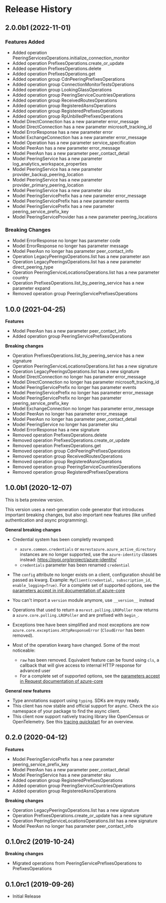 # Release History

## 2.0.0b1 (2022-11-01)

### Features Added

  - Added operation PeeringServicesOperations.initialize_connection_monitor
  - Added operation PrefixesOperations.create_or_update
  - Added operation PrefixesOperations.delete
  - Added operation PrefixesOperations.get
  - Added operation group CdnPeeringPrefixesOperations
  - Added operation group ConnectionMonitorTestsOperations
  - Added operation group LookingGlassOperations
  - Added operation group PeeringServiceCountriesOperations
  - Added operation group ReceivedRoutesOperations
  - Added operation group RegisteredAsnsOperations
  - Added operation group RegisteredPrefixesOperations
  - Added operation group RpUnbilledPrefixesOperations
  - Model DirectConnection has a new parameter error_message
  - Model DirectConnection has a new parameter microsoft_tracking_id
  - Model ErrorResponse has a new parameter error
  - Model ExchangeConnection has a new parameter error_message
  - Model Operation has a new parameter service_specification
  - Model PeerAsn has a new parameter error_message
  - Model PeerAsn has a new parameter peer_contact_detail
  - Model PeeringService has a new parameter log_analytics_workspace_properties
  - Model PeeringService has a new parameter provider_backup_peering_location
  - Model PeeringService has a new parameter provider_primary_peering_location
  - Model PeeringService has a new parameter sku
  - Model PeeringServicePrefix has a new parameter error_message
  - Model PeeringServicePrefix has a new parameter events
  - Model PeeringServicePrefix has a new parameter peering_service_prefix_key
  - Model PeeringServiceProvider has a new parameter peering_locations

### Breaking Changes

  - Model ErrorResponse no longer has parameter code
  - Model ErrorResponse no longer has parameter message
  - Model PeerAsn no longer has parameter peer_contact_info
  - Operation LegacyPeeringsOperations.list has a new parameter asn
  - Operation LegacyPeeringsOperations.list has a new parameter direct_peering_type
  - Operation PeeringServiceLocationsOperations.list has a new parameter country
  - Operation PrefixesOperations.list_by_peering_service has a new parameter expand
  - Removed operation group PeeringServicePrefixesOperations

## 1.0.0 (2021-04-25)

**Features**

  - Model PeerAsn has a new parameter peer_contact_info
  - Added operation group PeeringServicePrefixesOperations

**Breaking changes**

  - Operation PrefixesOperations.list_by_peering_service has a new signature
  - Operation PeeringServiceLocationsOperations.list has a new signature
  - Operation LegacyPeeringsOperations.list has a new signature
  - Model DirectConnection no longer has parameter error_message
  - Model DirectConnection no longer has parameter microsoft_tracking_id
  - Model PeeringServicePrefix no longer has parameter events
  - Model PeeringServicePrefix no longer has parameter error_message
  - Model PeeringServicePrefix no longer has parameter peering_service_prefix_key
  - Model ExchangeConnection no longer has parameter error_message
  - Model PeerAsn no longer has parameter error_message
  - Model PeerAsn no longer has parameter peer_contact_detail
  - Model PeeringService no longer has parameter sku
  - Model ErrorResponse has a new signature
  - Removed operation PrefixesOperations.delete
  - Removed operation PrefixesOperations.create_or_update
  - Removed operation PrefixesOperations.get
  - Removed operation group CdnPeeringPrefixesOperations
  - Removed operation group ReceivedRoutesOperations
  - Removed operation group RegisteredAsnsOperations
  - Removed operation group PeeringServiceCountriesOperations
  - Removed operation group RegisteredPrefixesOperations

## 1.0.0b1 (2020-12-07)

This is beta preview version.

This version uses a next-generation code generator that introduces important breaking changes, but also important new features (like unified authentication and async programming).

**General breaking changes**

- Credential system has been completly revamped:

  - `azure.common.credentials` or `msrestazure.azure_active_directory` instances are no longer supported, use the `azure-identity` classes instead: https://pypi.org/project/azure-identity/
  - `credentials` parameter has been renamed `credential`

- The `config` attribute no longer exists on a client, configuration should be passed as kwarg. Example: `MyClient(credential, subscription_id, enable_logging=True)`. For a complete set of
  supported options, see the [parameters accept in init documentation of azure-core](https://github.com/Azure/azure-sdk-for-python/blob/main/sdk/core/azure-core/CLIENT_LIBRARY_DEVELOPER.md#available-policies)
- You can't import a `version` module anymore, use `__version__` instead
- Operations that used to return a `msrest.polling.LROPoller` now returns a `azure.core.polling.LROPoller` and are prefixed with `begin_`.
- Exceptions tree have been simplified and most exceptions are now `azure.core.exceptions.HttpResponseError` (`CloudError` has been removed).
- Most of the operation kwarg have changed. Some of the most noticeable:

  - `raw` has been removed. Equivalent feature can be found using `cls`, a callback that will give access to internal HTTP response for advanced user
  - For a complete set of
  supported options, see the [parameters accept in Request documentation of azure-core](https://github.com/Azure/azure-sdk-for-python/blob/main/sdk/core/azure-core/CLIENT_LIBRARY_DEVELOPER.md#available-policies)

**General new features**

- Type annotations support using `typing`. SDKs are mypy ready.
- This client has now stable and official support for async. Check the `aio` namespace of your package to find the async client.
- This client now support natively tracing library like OpenCensus or OpenTelemetry. See this [tracing quickstart](https://github.com/Azure/azure-sdk-for-python/tree/main/sdk/core/azure-core-tracing-opentelemetry) for an overview.

## 0.2.0 (2020-04-12)

**Features**

  - Model PeeringServicePrefix has a new parameter peering_service_prefix_key
  - Model PeerAsn has a new parameter peer_contact_detail
  - Model PeeringService has a new parameter sku
  - Added operation group RegisteredPrefixesOperations
  - Added operation group PeeringServiceCountriesOperations
  - Added operation group RegisteredAsnsOperations

**Breaking changes**

  - Operation LegacyPeeringsOperations.list has a new signature
  - Operation PrefixesOperations.create_or_update has a new signature
  - Operation PeeringServiceLocationsOperations.list has a new signature
  - Model PeerAsn no longer has parameter peer_contact_info

## 0.1.0rc2 (2019-10-24)

**Breaking changes**

  - Migrated operations from PeeringServicePrefixesOperations to
    PrefixesOperations

## 0.1.0rc1 (2019-09-26)

  - Initial Release